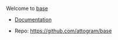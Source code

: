 Welcome to [base](./docs/base.md)

- [Documentation](./docs/README.md)

- Repo: https://github.com/attogram/base
